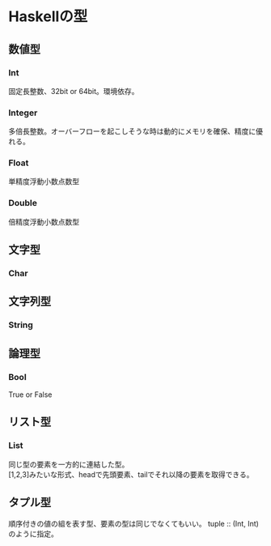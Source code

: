 # Haskellの型

## 数値型

### Int
固定長整数、32bit or 64bit。環境依存。

### Integer
多倍長整数。オーバーフローを起こしそうな時は動的にメモリを確保、精度に優れる。  

### Float
単精度浮動小数点数型

### Double
倍精度浮動小数点数型

## 文字型
### Char

## 文字列型
### String

## 論理型
### Bool
True or False

## リスト型
### List
同じ型の要素を一方的に連結した型。  
[1,2,3]みたいな形式、headで先頭要素、tailでそれ以降の要素を取得できる。  

## タプル型
順序付きの値の組を表す型、要素の型は同じでなくてもいい。
tuple :: (Int, Int)のように指定。
